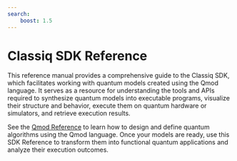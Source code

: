 ```yaml
---
search:
    boost: 1.5
---
```


# Classiq SDK Reference

This reference manual provides a comprehensive guide to the Classiq SDK, which facilitates working with quantum models created using the Qmod language. It serves as a resource for understanding the tools and APIs required to synthesize quantum models into executable programs, visualize their structure and behavior, execute them on quantum hardware or simulators, and retrieve execution results.

See the [Qmod Reference](../qmod-reference/) to learn how to design and define quantum algorithms using the Qmod language. Once your models are ready, use this SDK Reference to transform them into functional quantum applications and analyze their execution outcomes.
